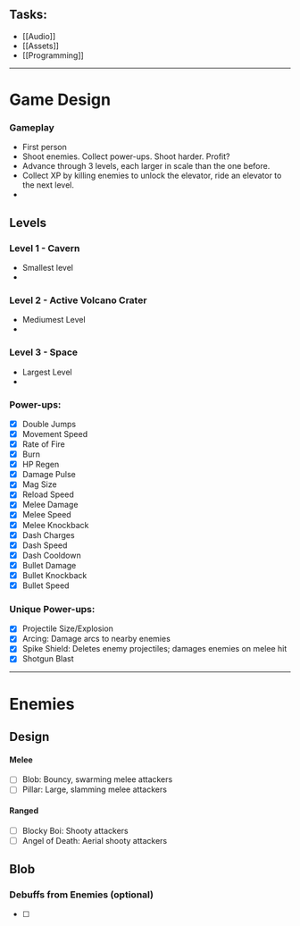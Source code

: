 ## Tasks:

- [[Audio]]
- [[Assets]]
- [[Programming]]

 ---
# Game Design

### Gameplay
- First person
- Shoot enemies. Collect power-ups. Shoot harder. Profit?
- Advance through 3 levels, each larger in scale than the one before.
- Collect XP by killing enemies to unlock the elevator, ride an elevator to the next level.
- 

## Levels
### Level 1 - Cavern
- Smallest level
- 

### Level 2 - Active Volcano Crater
- Mediumest Level
- 

### Level 3 - Space
- Largest Level
- 

### Power-ups: 
- [x] Double Jumps
- [x] Movement Speed
- [x] Rate of Fire
- [x] Burn
- [x] HP Regen
- [x] Damage Pulse
- [x] Mag Size
- [x] Reload Speed
- [x] Melee Damage
- [x] Melee Speed
- [x] Melee Knockback
- [x] Dash Charges
- [x] Dash Speed
- [x] Dash Cooldown
- [x] Bullet Damage
- [x] Bullet Knockback
- [x] Bullet Speed
### Unique Power-ups:
- [x] Projectile Size/Explosion
- [x] Arcing: Damage arcs to nearby enemies
- [x] Spike Shield: Deletes enemy projectiles; damages enemies on melee hit
- [x] Shotgun Blast

--- 
# Enemies

## Design

#### Melee
- [ ] Blob: Bouncy, swarming melee attackers
- [ ] Pillar: Large, slamming melee attackers
#### Ranged
- [ ] Blocky Boi: Shooty attackers
- [ ] Angel of Death: Aerial shooty attackers

## Blob

### Debuffs from Enemies (optional)
- [ ] 

